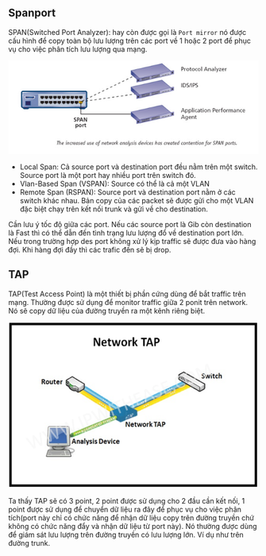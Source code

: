 ## Spanport

SPAN(Switched Port Analyzer): hay còn được gọi là `Port mirror` nó được cấu hình để copy toàn bộ lưu lượng trên các port về 1 hoặc 2 port để phục vụ cho việc phân tích lưu lượng qua mạng. 

![](../images/span/01.jpg)

* Local Span: Cả source port và destination port đều nằm trên một switch. Source port là một port hay nhiều port trên switch đó.
* Vlan-Based Span (VSPAN): Source có thể là cả một VLAN
* Remote Span (RSPAN): Source port và destination port nằm ở các switch khác nhau. Bản copy của các packet sẽ được gửi cho một VLAN đặc biệt chạy trên kết nối trunk và gửi về cho destination.

Cần lưu ý tốc độ giữa các port. Nếu các source port là Gib còn destination là Fast thì có thể dẫn đến tình trạng lưu lượng đổ về destination port lớn. Nếu trong trường hợp des port không xử lý kịp traffic sẽ được đưa vào hàng đợi. Khi hàng đợi đầy thì các trafic đến sẽ bị drop.

## TAP

TAP(Test Access Point) là một thiết bị phần cứng dùng để bắt traffic trên mạng. Thường được sử dụng để monitor traffic giữa 2 ponit trên network. Nó sẽ copy dữ liệu của đường truyền ra một kênh riêng biệt. 

![](../images/span/02.png)

Ta thấy TAP sẽ có 3 point, 2 point được sử dụng cho 2 đầu cần kết nối, 1 point được sử dụng để chuyển dữ liệu ra đây để phục vụ cho việc phân tích(port này chỉ có chức năng để nhận dữ liệu copy trên đường truyền chứ không có chức năng đẩy và nhận dữ liệu từ port này). Nó thường được dùng để giám sát lưu lượng trên đường truyền có lưu lượng lớn. Ví dụ như trên đường trunk.
